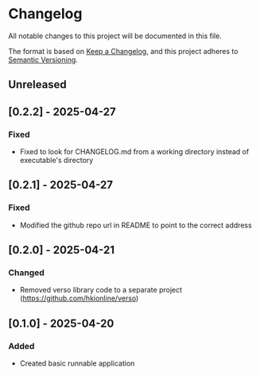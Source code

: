 # Changelog

All notable changes to this project will be documented in this file.

The format is based on [Keep a Changelog](https://keepachangelog.com/en/1.1.0/),
and this project adheres to [Semantic Versioning](https://semver.org/spec/v2.0.0.html).

## Unreleased

## [0.2.2] - 2025-04-27

### Fixed

- Fixed to look for CHANGELOG.md from a working directory instead of executable's directory 

## [0.2.1] - 2025-04-27

### Fixed

- Modified the github repo url in README to point to the correct address 

## [0.2.0] - 2025-04-21

### Changed

- Removed verso library code to a separate project (https://github.com/hkionline/verso)

## [0.1.0] - 2025-04-20

### Added

- Created basic runnable application

